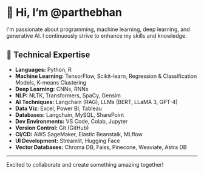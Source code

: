 # 👋 Hi, I’m @parthebhan

I'm passionate about programming, machine learning, deep learning, and generative AI. I continuously strive to enhance my skills and knowledge.

## 💼 Technical Expertise

- **Languages:** Python, R
- **Machine Learning:** TensorFlow, Scikit-learn, Regression & Classification Models, K-means Clustering
- **Deep Learning:** CNNs, RNNs
- **NLP:** NLTK, Transformers, SpaCy, Gensim
- **AI Techniques:** Langchain (RAG), LLMs (BERT, LLaMA 3, GPT-4)
- **Data Viz:** Excel, Power BI, Tableau
- **Databases:** Langchain, MySQL, SharePoint
- **Dev Environments:** VS Code, Colab, Jupyter
- **Version Control:** Git (GitHub)
- **CI/CD:** AWS SageMaker, Elastic Beanstalk, MLflow
- **UI Development:** Streamlit, Hugging Face
- **Vector Databases:** Chroma DB, Faiss, Pinecone, Weaviate, Astra DB

---

Excited to collaborate and create something amazing together!

